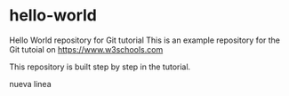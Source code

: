 # hello-world
Hello World repository for Git tutorial
This is an example repository for the Git tutoial on https://www.w3schools.com

This repository is built step by step in the tutorial.

nueva linea